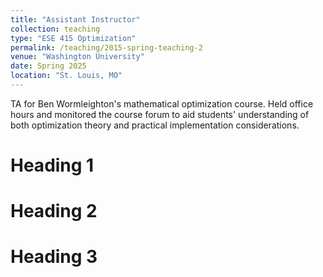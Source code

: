 ```yaml
---
title: "Assistant Instructor"
collection: teaching
type: "ESE 415 Optimization"
permalink: /teaching/2015-spring-teaching-2
venue: "Washington University"
date: Spring 2025
location: "St. Louis, MO"
---
```


TA for Ben Wormleighton's mathematical optimization course. Held office hours and monitored the course forum to aid students' understanding of both optimization theory and practical implementation considerations.

Heading 1
======

Heading 2
======

Heading 3
======
